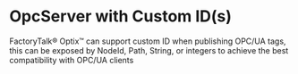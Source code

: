 # OpcServer with Custom ID(s)

FactoryTalk® Optix™ can support custom ID when publishing OPC/UA tags, this can be exposed by NodeId, Path, String, or integers to achieve the best compatibility with OPC/UA clients
